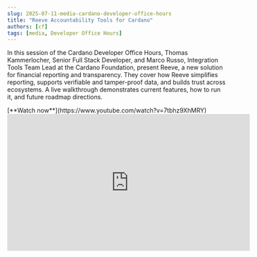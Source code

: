 ```yaml
---
slug: 2025-07-11-media-cardano-developer-office-hours
title: "Reeve Accountability Tools for Cardano"
authors: [cf]
tags: [media, Developer Office Hours]
---
```


In this session of the Cardano Developer Office Hours, Thomas Kammerlocher, Senior Full Stack Developer, and Marco Russo, Integration Tools Team Lead at the Cardano Foundation, present Reeve, a new solution for financial reporting and transparency. They cover how Reeve simplifies reporting, supports verifiable and tamper-proof data, and builds trust across ecosystems. A live walkthrough demonstrates current features, how to run it, and future roadmap directions.

<div style={{ textAlign: 'right' }}>
[**Watch now**](https://www.youtube.com/watch?v=7tbhz9XhMRY)
</div>

<iframe width="560" height="315" src="https://www.youtube-nocookie.com/embed/7tbhz9XhMRY" title="YouTube video player" frameborder="0" allow="accelerometer; autoplay; clipboard-write; encrypted-media; gyroscope; picture-in-picture; web-share" referrerpolicy="strict-origin-when-cross-origin" allowfullscreen></iframe>